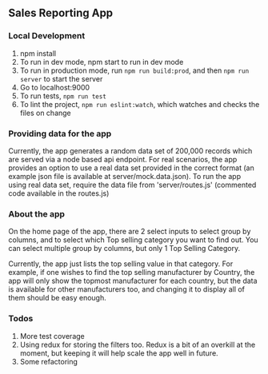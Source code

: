## Sales Reporting App

### Local Development
1. npm install
2. To run in dev mode, npm start to run in dev mode
3. To run in production mode, run `npm run build:prod`, and then `npm run server` to start the server
4. Go to localhost:9000 
5. To run tests, `npm run test`
6. To lint the project, `npm run eslint:watch`, which watches and checks the files on change

### Providing data for the app
Currently, the app generates a random data set of 200,000 records which are served via a node based api endpoint. 
For real scenarios, the app provides an option to use a real data set provided in the correct format (an example json file is available at server/mock.data.json).
To run the app using real data set, require the data file from 'server/routes.js' (commented code available in the routes.js)  

### About the app
On the home page of the app, there are 2 select inputs to select group by columns, and to select which Top selling category you want to find out. You can select multiple group by columns, but only 1 Top Selling Category.

Currently, the app just lists the top selling value in that category. For example, if one wishes to find the top selling manufacturer by Country, the app will only show the topmost manufacturer for each country, but the data is available for other manufacturers too, and changing it to display all of them should be easy enough.

### Todos
1. More test coverage
2. Using redux for storing the filters too. Redux is a bit of an overkill at the moment, but keeping it will help scale the app well in future.
3. Some refactoring 